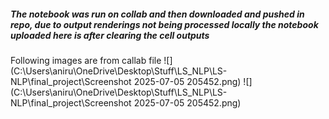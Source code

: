 ##### The notebook was run on collab and then downloaded and pushed in repo, due to output renderings not being processed locally the notebook uploaded here is after clearing the cell outputs
Following images are from callab file
![](C:\Users\aniru\OneDrive\Desktop\Stuff\LS_NLP\LS-NLP\final_project\Screenshot 2025-07-05 205452.png)
![](C:\Users\aniru\OneDrive\Desktop\Stuff\LS_NLP\LS-NLP\final_project\Screenshot 2025-07-05 205452.png)


